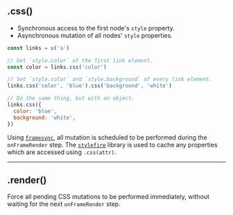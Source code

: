 ## .css()

- Synchronous access to the first node's `style` property.
- Asynchronous mutation of all nodes' `style` properties.

```js
const links = u('a')

// Get `style.color` of the first link element.
const color = links.css('color')

// Set `style.color` and `style.background` of every link element.
links.css('color', 'blue').css('background', 'white')

// Do the same thing, but with an object.
links.css({
  color: 'blue',
  background: 'white',
})
```

Using [`framesync`][1], all mutation is scheduled to be performed during the
`onFrameRender` step. The [`stylefire`][2] library is used to cache any
properties which are accessed using `.css(attr)`.

[1]: https://github.com/Popmotion/framesync
[2]: https://github.com/Popmotion/stylefire

---
## .render()

Force all pending CSS mutations to be performed immediately,
without waiting for the next `onFrameRender` step.
